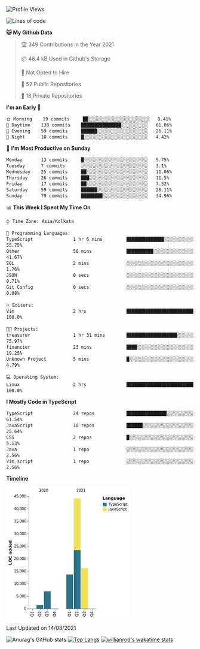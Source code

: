 <!--START_SECTION:waka-->
![Profile Views](http://img.shields.io/badge/Profile%20Views-0-blue)

![Lines of code](https://img.shields.io/badge/From%20Hello%20World%20I%27ve%20Written-82541%20lines%20of%20code-blue)

**🐱 My Github Data** 

> 🏆 349 Contributions in the Year 2021
 > 
> 📦 46.4 kB Used in Github's Storage 
 > 
> 🚫 Not Opted to Hire
 > 
> 📜 52 Public Repositories 
 > 
> 🔑 18 Private Repositories  
 > 
**I'm an Early 🐤** 

```text
🌞 Morning    19 commits     ██░░░░░░░░░░░░░░░░░░░░░░░   8.41% 
🌆 Daytime    138 commits    ███████████████░░░░░░░░░░   61.06% 
🌃 Evening    59 commits     ██████░░░░░░░░░░░░░░░░░░░   26.11% 
🌙 Night      10 commits     █░░░░░░░░░░░░░░░░░░░░░░░░   4.42%

```
📅 **I'm Most Productive on Sunday** 

```text
Monday       13 commits     █░░░░░░░░░░░░░░░░░░░░░░░░   5.75% 
Tuesday      7 commits      ░░░░░░░░░░░░░░░░░░░░░░░░░   3.1% 
Wednesday    25 commits     ██░░░░░░░░░░░░░░░░░░░░░░░   11.06% 
Thursday     26 commits     ███░░░░░░░░░░░░░░░░░░░░░░   11.5% 
Friday       17 commits     ██░░░░░░░░░░░░░░░░░░░░░░░   7.52% 
Saturday     59 commits     ██████░░░░░░░░░░░░░░░░░░░   26.11% 
Sunday       79 commits     ████████░░░░░░░░░░░░░░░░░   34.96%

```


📊 **This Week I Spent My Time On** 

```text
⌚︎ Time Zone: Asia/Kolkata

💬 Programming Languages: 
TypeScript               1 hr 6 mins         ██████████████░░░░░░░░░░░   55.75% 
Other                    50 mins             ██████████░░░░░░░░░░░░░░░   41.67% 
SQL                      2 mins              ░░░░░░░░░░░░░░░░░░░░░░░░░   1.76% 
JSON                     0 secs              ░░░░░░░░░░░░░░░░░░░░░░░░░   0.71% 
Git Config               0 secs              ░░░░░░░░░░░░░░░░░░░░░░░░░   0.08%

🔥 Editors: 
Vim                      2 hrs               █████████████████████████   100.0%

🐱‍💻 Projects: 
treasurer                1 hr 31 mins        ███████████████████░░░░░░   75.97% 
financier                23 mins             ████░░░░░░░░░░░░░░░░░░░░░   19.25% 
Unknown Project          5 mins              █░░░░░░░░░░░░░░░░░░░░░░░░   4.79%

💻 Operating System: 
Linux                    2 hrs               █████████████████████████   100.0%

```

**I Mostly Code in TypeScript** 

```text
TypeScript               24 repos            ███████████████░░░░░░░░░░   61.54% 
JavaScript               10 repos            ██████░░░░░░░░░░░░░░░░░░░   25.64% 
CSS                      2 repos             █░░░░░░░░░░░░░░░░░░░░░░░░   5.13% 
Java                     1 repo              ░░░░░░░░░░░░░░░░░░░░░░░░░   2.56% 
Vim script               1 repo              ░░░░░░░░░░░░░░░░░░░░░░░░░   2.56%

```


**Timeline**

![Chart not found](https://raw.githubusercontent.com/wise-introvert/wise-introvert/master/charts/bar_graph.png) 


 Last Updated on 14/08/2021
<!--END_SECTION:waka-->
![Anurag's GitHub stats](https://github-readme-stats.vercel.app/api?username=wise-introvert&count_private=true&show_icons=true)
[![Top Langs](https://github-readme-stats.vercel.app/api/top-langs/?username=wise-introvert&langs_count=10)](https://github.com/anuraghazra/github-readme-stats)
[![willianrod's wakatime stats](https://github-readme-stats.vercel.app/api/wakatime?username=wiseintrovert)](https://github.com/anuraghazra/github-readme-stats)
